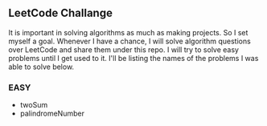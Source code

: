 ## LeetCode Challange

It is important in solving algorithms as much as making projects. So I set myself a goal. Whenever I have a chance, 
I will solve algorithm questions over LeetCode and share them under this repo. I will try to solve easy problems until 
I get used to it. I'll be listing the names of the problems I was able to solve below.

### EASY

* twoSum
* palindromeNumber
